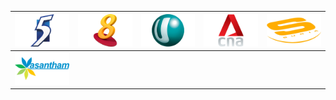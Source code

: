 | ![](https://raw.githubusercontent.com/RevGear/logo/master/Countries/SG/Channel5.png) | ![](https://raw.githubusercontent.com/RevGear/logo/master/Countries/SG/Channel8.png) | ![](https://raw.githubusercontent.com/RevGear/logo/master/Countries/SG/ChannelU.png) | ![](https://raw.githubusercontent.com/RevGear/logo/master/Countries/SG/CNA.png) | ![](https://raw.githubusercontent.com/RevGear/logo/master/Countries/SG/Suria.png) | 
|:---:|:---:|:---:|:---:|:---:| 
| ![](https://raw.githubusercontent.com/RevGear/logo/master/Countries/SG/Vasantham.png)  | 
